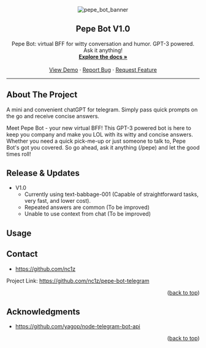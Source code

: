 <a name="readme-top"></a>

<!-- PROJECT LOGO -->

<Banner Here>

<br />
<div align="center">

![pepe_bot_banner](https://user-images.githubusercontent.com/111836326/215663398-0efa9764-5caf-46c1-a39d-1e58c8b542eb.jpg)

<h2 align="center">Pepe Bot V1.0</h2>

  <p align="center">
    Pepe Bot: virtual BFF for witty conversation and humor. GPT-3 powered. Ask it anything!
    <br />
    <a href="https://github.com/nc1z/simple-bot-telegram"><strong>Explore the docs »</strong></a>
    <br />
    <br />
    <a href="https://t.me/simple_v1_bot">View Demo</a>
    ·
    <a href="https://github.com/nc1z/simple-bot-telegram">Report Bug</a>
    ·
    <a href="https://github.com/nc1z/simple-bot-telegram">Request Feature</a>
  </p>
</div>

<hr/>

<!-- ABOUT THE PROJECT -->

## About The Project

A mini and convenient chatGPT for telegram. Simply pass quick prompts on the go and receive concise answers. 

Meet Pepe Bot - your new virtual BFF! This GPT-3 powered bot is here to keep you company and make you LOL with its witty and concise answers. Whether you need a quick pick-me-up or just someone to talk to, Pepe Bot's got you covered. So go ahead, ask it anything (/pepe) and let the good times roll!

<!-- RELEASE -->

## Release & Updates

- V1.0
  - Currently using text-babbage-001 (Capable of straightforward tasks, very fast, and lower cost).
  - Repeated answers are common (To be improved)
  - Unable to use context from chat (To be improved)

<!-- BOT COMMANDS -->

## Usage

<!-- CONTACT -->

## Contact

- https://github.com/nc1z

Project Link: https://github.com/nc1z/pepe-bot-telegram

<p align="right">(<a href="#readme-top">back to top</a>)</p>

<!-- ACKNOWLEDGMENTS -->

## Acknowledgments

- https://github.com/yagop/node-telegram-bot-api

<p align="right">(<a href="#readme-top">back to top</a>)</p>
